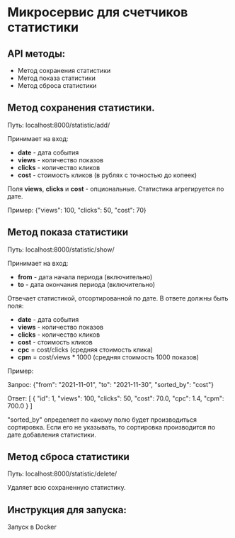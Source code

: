 # Микросервис для счетчиков статистики
## API методы:
- Метод сохранения статистики
- Метод показа статистики
- Метод сброса статистики

## Метод сохранения статистики.

Путь: localhost:8000/statistic/add/

Принимает на вход: 
- **date** - дата события
- **views** - количество показов
- **clicks** - количество кликов
- **cost** - стоимость кликов (в рублях с точностью до копеек)

Поля **views**, **clicks** и **cost** - опциональные.
Статистика агрегируется по дате.

Пример: {"views": 100, "clicks": 50, "cost": 70}

## Метод показа статистики

Путь: localhost:8000/statistic/show/

Принимает на вход:
- **from** - дата начала периода (включительно)
- **to** - дата окончания периода (включительно)

Отвечает статистикой, отсортированной по дате. В ответе должны быть поля:
- **date** - дата события
- **views** - количество показов
- **clicks** - количество кликов
- **cost** - стоимость кликов
- **cpc** = cost/clicks (средняя стоимость клика)
- **cpm** = cost/views * 1000 (средняя стоимость 1000 показов)

Пример: 

Запрос: {"from": "2021-11-01", "to": "2021-11-30", "sorted_by": "cost"}

Ответ: [
    {
        "id": 1,
        "views": 100,
        "clicks": 50,
        "cost": 70.0,
        "cpc": 1.4,
        "cpm": 700.0
    }
]

"sorted_by" определяет по какому полю будет производиться сортировка. Если его не указывать, то сортировка производится по дате добавления статистики.

## Метод сброса статистики

Путь: localhost:8000/statistic/delete/

Удаляет всю сохраненную статистику.

## Инструкция для запуска:

Запуск в Docker
